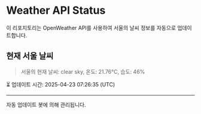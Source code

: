 
# Weather API Status

이 리포지토리는 OpenWeather API를 사용하여 서울의 날씨 정보를 자동으로 업데이트합니다.

## 현재 서울 날씨
> 서울의 현재 날씨: clear sky, 온도: 21.76°C, 습도: 46%

⏳ 업데이트 시간: 2025-04-23 07:26:35 (UTC)

---
자동 업데이트 봇에 의해 관리됩니다.
